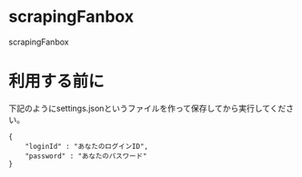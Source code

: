 # scrapingFanbox
scrapingFanbox

# 利用する前に
下記のようにsettings.jsonというファイルを作って保存してから実行してください。
```
{
    "loginId" : "あなたのログインID",
    "password" : "あなたのパスワード"
}
```

